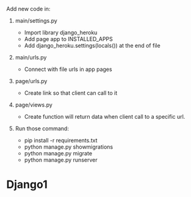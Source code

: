 Add new code in:

1. main/settings.py

   - Import library django_heroku
   - Add page app to INSTALLED_APPS
   - Add django_heroku.settings(locals()) at the end of file

2. main/urls.py

   - Connect with file urls in app pages

3. page/urls.py

   - Create link so that client can call to it

4. page/views.py

   - Create function will return data when client call to a specific url.

5. Run those command:

   - pip install -r requirements.txt
   - python manage.py showmigrations
   - python manage.py migrate
   - python manage.py runserver
# Django1
